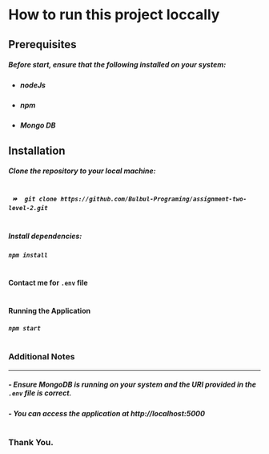 # How to run this project loccally
## Prerequisites
##### Before start, ensure that the following installed on your system:
- ##### nodeJs
- ##### npm 
- ##### Mongo DB
## Installation
 ##### Clone the repository to your local machine:
#
##### ```  ⏩  git clone https://github.com/Bulbul-Programing/assignment-two-level-2.git ```
##
#
##### Install dependencies:

 ##### ``` npm install ```
#
#
####  Contact me for ``` .env ``` file
#
#
#### Running the Application
##### `` npm start ``
#
#
#
### Additional Notes
---
##### - Ensure MongoDB is running on your system and the URI provided in the ```.env``` file is correct.

##### - You can access the application at http://localhost:5000
#
### Thank You.
